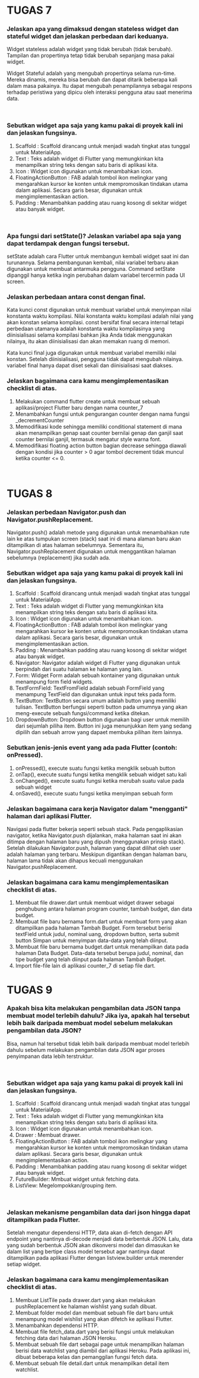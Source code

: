 # TUGAS 7

### Jelaskan apa yang dimaksud dengan stateless widget dan stateful widget dan jelaskan perbedaan dari keduanya.

Widget stateless adalah widget yang tidak berubah (tidak berubah). Tampilan dan propertinya tetap tidak berubah sepanjang masa pakai widget.

Widget Stateful adalah yang mengubah propertinya selama run-time. Mereka dinamis, mereka bisa berubah dan dapat ditarik beberapa kali dalam masa pakainya. Itu dapat mengubah penampilannya sebagai respons terhadap peristiwa yang dipicu oleh interaksi pengguna atau saat menerima data.

<br />

### Sebutkan widget apa saja yang kamu pakai di proyek kali ini dan jelaskan fungsinya.

1. Scaffold : Scaffold dirancang untuk menjadi wadah tingkat atas tunggal untuk MaterialApp.
2. Text : Teks adalah widget di Flutter yang memungkinkan kita menampilkan string teks dengan satu baris di aplikasi kita.
3. Icon : Widget icon digunakan untuk menambahkan icon.
4. FloatingActionButton : FAB adalah tombol ikon melingkar yang mengarahkan kursor ke konten untuk mempromosikan tindakan utama dalam aplikasi. Secara garis besar, digunakan untuk mengimplementasikan action.
5. Padding : Menambahkan padding atau ruang kosong di sekitar widget atau banyak widget.


<br />

###  Apa fungsi dari setState()? Jelaskan variabel apa saja yang dapat terdampak dengan fungsi tersebut.

  setState adalah cara Flutter untuk membangun kembali widget saat ini dan turunannya. Selama pembangunan kembali, nilai variabel terbaru akan digunakan untuk  membuat antarmuka pengguna. Command setState dipanggil hanya ketika ingin perubahan dalam variabel tercermin pada UI screen.
  
  ### Jelaskan perbedaan antara const dengan final.

Kata kunci const digunakan untuk membuat variabel untuk menyimpan nilai konstanta waktu kompilasi. Nilai konstanta waktu kompilasi adalah nilai yang akan konstan   selama kompilasi. const bersifat final secara internal tetapi perbedaan utamanya adalah konstanta waktu kompilasinya yang diinisialisasi selama kompilasi bahkan jika Anda tidak menggunakan nilainya, itu akan diinisialisasi dan akan memakan ruang di memori.

Kata kunci final juga digunakan untuk membuat variabel memiliki nilai konstan. Setelah diinisialisasi, pengguna tidak dapat mengubah nilainya. variabel final hanya dapat diset sekali dan diinisialisasi saat diakses.

 ### Jelaskan bagaimana cara kamu mengimplementasikan checklist di atas.

1. Melakukan command flutter create untuk membuat sebuah aplikasi/project Flutter baru dengan nama counter_7
2. Menambahkan fungsi untuk pengurangan counter dengan nama fungsi _decrementCounter
3. Memodifikasi kode sehingga memiliki conditional statement di mana akan menampilkan genap saat counter bernilai genap dan ganjil saat counter bernilai ganjil, termasuk mengatur style warna font.
4. Memodifikasi floating action button bagian decrease sehingga diawali dengan kondisi jika counter > 0 agar tombol decrement tidak muncul ketika counter <= 0.

<br />


# TUGAS 8

### Jelaskan perbedaan Navigator.push dan Navigator.pushReplacement.

   Navigator.push() adalah metode yang digunakan untuk menambahkan rute lain ke atas tumpukan screen (stack) saat ini di mana alaman baru akan ditampilkan di atas halaman sebelumnya. Sementara itu, Navigator.pushReplacement digunakan untuk menggantikan halaman sebelumnya (replacement) jika sudah ada.


### Sebutkan widget apa saja yang kamu pakai di proyek kali ini dan jelaskan fungsinya.
1. Scaffold : Scaffold dirancang untuk menjadi wadah tingkat atas tunggal untuk MaterialApp.
2. Text : Teks adalah widget di Flutter yang memungkinkan kita menampilkan string teks dengan satu baris di aplikasi kita.
3. Icon : Widget icon digunakan untuk menambahkan icon.
4. FloatingActionButton : FAB adalah tombol ikon melingkar yang mengarahkan kursor ke konten untuk mempromosikan tindakan utama dalam aplikasi. Secara garis besar, digunakan untuk mengimplementasikan action.
5. Padding : Menambahkan padding atau ruang kosong di sekitar widget atau banyak widget.
6. Navigator: Navigator adalah widget di Flutter yang digunakan untuk berpindah dari suatu halaman ke halaman yang lain.
7. Form: Widget Form adalah sebuah kontainer yang digunakan untuk menampung form field widgets.
8. TextFormField: TextFromField adalah sebuah FormField yang menampung TextField dan digunakan untuk input teks pada form.
9. TextButton: TextButton secara umum adalah button yang memiliki tulisan. TextButton berfungsi seperti button pada umumnya yang akan meng-execute sebuah fungsi/command ketika ditekan.
10. DropdownButton: Dropdown button digunakan bagi user untuk memilih dari sejumlah piliha item. Button ini juga menunjukkan item yang sedang dipilih dan sebuah arrow yang dapaet membuka pilihan item lainnya.

### Sebutkan jenis-jenis event yang ada pada Flutter (contoh: onPressed).
1. onPressed(), execute suatu fungsi ketika mengklik sebuah button
2. onTap(), execute suatu fungsi ketika mengklik sebuah widget satu kali
3. onChanged(), execute suatu fungsi ketika merubah suatu value pada sebuah widget
4. onSaved(), execute suatu fungsi ketika menyimpan sebuah form

### Jelaskan bagaimana cara kerja Navigator dalam "mengganti" halaman dari aplikasi Flutter.
Navigasi pada flutter bekerja seperti sebuah stack. Pada pengaplikasian navigator, ketika Navigator.push dijalankan, maka halaman saat ini akan ditimpa dengan halaman baru yang dipush (menggunakan prinsip stack). Setelah dilakukan Navigator.push, halaman yang dapat dilihat oleh user adalah halaman yang terbaru. Meskipun digantikan dengan halaman baru, halaman lama tidak akan dihapus kecuali menggunakan Navigator.pushReplacement.

### Jelaskan bagaimana cara kamu mengimplementasikan checklist di atas.
1. Membuat file drawer.dart untuk membuat widget drawer sebagai penghubung antara halaman program counter, tambah budget, dan data budget.
2. Membuat file baru bernama form.dart untuk membuat form yang akan ditampilkan pada halaman Tambah Budget. Form tersebut berisi textField untuk judul, nominal uang, dropdown button, serta submit button Simpan untuk menyimpan data-data yang telah diinput.
3. Membuat file baru bernama budget.dart untuk menampilkan data pada halaman Data Budget. Data-data tersebut berupa judul, nominal, dan tipe budget yang telah diinput pada halaman Tambah Budget.
4. Import file-file lain di aplikasi counter_7 di setiap file dart.


# TUGAS 9

### Apakah bisa kita melakukan pengambilan data JSON tanpa membuat model terlebih dahulu? Jika iya, apakah hal tersebut lebih baik daripada membuat model sebelum melakukan pengambilan data JSON?

Bisa, namun hal tersebut tidak lebih baik daripada membuat model terlebih dahulu sebelum melakukan pengambilan data JSON agar proses penyimpanan data lebih terstruktur.

<br />

### Sebutkan widget apa saja yang kamu pakai di proyek kali ini dan jelaskan fungsinya.

1. Scaffold : Scaffold dirancang untuk menjadi wadah tingkat atas tunggal untuk MaterialApp.
2. Text : Teks adalah widget di Flutter yang memungkinkan kita menampilkan string teks dengan satu baris di aplikasi kita.
3. Icon : Widget icon digunakan untuk menambahkan icon.
4. Drawer : Membuat drawer.
5. FloatingActionButton : FAB adalah tombol ikon melingkar yang mengarahkan kursor ke konten untuk mempromosikan tindakan utama dalam aplikasi. Secara garis besar, digunakan untuk mengimplementasikan action.
6. Padding : Menambahkan padding atau ruang kosong di sekitar widget atau banyak widget.
7. FutureBuilder: Mmbuat widget untuk fetching data.
8. ListView: Megelompokkan/grouping item.


<br />

###  Jelaskan mekanisme pengambilan data dari json hingga dapat ditampilkan pada Flutter.

Setelah mengatur dependensi HTTP, data akan di-fetch dengan API endpoint yang nantinya di-decode menjadi data berbentuk JSON. Lalu, data yang sudah berbentuk JSON akan dikonversi model dan dimasukan ke dalam list yang bertipe class model tersebut agar nantinya dapat ditampilkan pada aplikasi Flutter dengan listview.builder untuk merender setiap widget.
  
 ### Jelaskan bagaimana cara kamu mengimplementasikan checklist di atas.

1. Membuat ListTile pada drawer.dart yang akan melakukan pushReplacement ke halaman wishlist yang sudah dibuat.
2. Membuat folder model dan membuat sebuah file dart baru untuk menampung model wishlist yang akan difetch ke aplikasi Flutter.
3. Menambahkan dependensi HTTP.
4. Membuat file fetch_data.dart yang berisi fungsi untuk melakukan fetching data dari halaman JSON Heroku.
5. Membuat sebuah file dart sebagai page untuk menampilkan halaman berisi data watchlist yang diambil dari aplikasi Heroku. Pada aplikasi ini, dibuat beberapa kelas dan pemanggilan fungsi fetch data. 
6. Membuat sebuah file detail.dart untuk menampilkan detail item watchlist.

<br />

